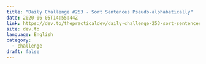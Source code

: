 ```yaml
---
title: "Daily Challenge #253 - Sort Sentences Pseudo-alphabetically"
date: 2020-06-05T14:55:44Z
link: https://dev.to/thepracticaldev/daily-challenge-253-sort-sentences-pseudo-alphabetically-4nk1?utm_medium=RSS&utm_source=news.12bit.vn
site: dev.to
language: English
category:
  - challenge
draft: false
---
```

